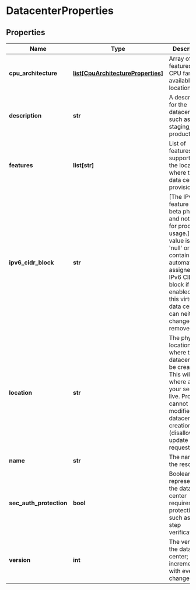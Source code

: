 # DatacenterProperties

## Properties
| Name | Type | Description | Notes |
| ------------ | ------------- | ------------- | ------------- |
| **cpu_architecture** | [**list[CpuArchitectureProperties]**](CpuArchitectureProperties.md) | Array of features and CPU families available in a location | [optional] [readonly]  |
| **description** | **str** | A description for the datacenter, such as staging, production. | [optional]  |
| **features** | **list[str]** | List of features supported by the location where this data center is provisioned. | [optional] [readonly]  |
| **ipv6_cidr_block** | **str** | [The IPv6 feature is in beta phase and not ready for production usage.] This value is either &#39;null&#39; or contains an automatically-assigned /56 IPv6 CIDR block if IPv6 is enabled on this virtual data center. It can neither be changed nor removed. | [optional] [readonly]  |
| **location** | **str** | The physical location where the datacenter will be created. This will be where all of your servers live. Property cannot be modified after datacenter creation (disallowed in update requests). |  |
| **name** | **str** | The name of the  resource. | [optional]  |
| **sec_auth_protection** | **bool** | Boolean value representing if the data center requires extra protection, such as two-step verification. | [optional]  |
| **version** | **int** | The version of the data center; incremented with every change. | [optional] [readonly]  |


